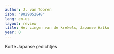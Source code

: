 ```yaml
---
author: J. van Tooren
isbn: "9029052848"
lang: en-us
layout: review
title: Het zingen van de krekels, Japanse Haiku
year: 0
---
```


Korte Japanse gedichtjes
